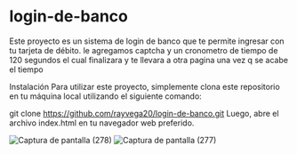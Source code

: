 # login-de-banco

Este proyecto es un sistema de login de banco que te permite ingresar con tu tarjeta de débito. le agregamos captcha y un cronometro de tiempo 
de 120 segundos el cual finalizara y te llevara a otra pagina una vez q se acabe el tiempo 

Instalación
Para utilizar este proyecto, simplemente clona este repositorio en tu máquina local utilizando el siguiente comando:



git clone https://github.com/rayvega20/login-de-banco.git
Luego, abre el archivo index.html en tu navegador web preferido.

![Captura de pantalla (278)](https://user-images.githubusercontent.com/90875621/224576211-0fd0c21b-439c-4b57-a109-02e50d15163d.png)
![Captura de pantalla (277)](https://user-images.githubusercontent.com/90875621/224576236-2dcd2f0c-5329-4d2d-8092-a5b9e67f17b9.png)
